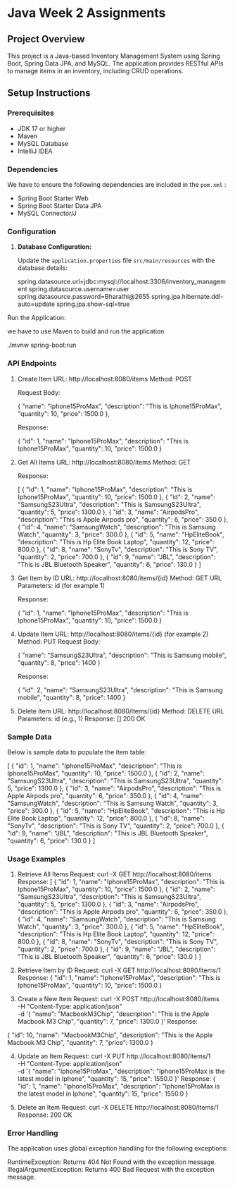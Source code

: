 # Java Week 2 Assignments

## Project Overview

This project is a Java-based Inventory Management System using Spring Boot, Spring Data JPA, and MySQL.
The application provides RESTful APIs to manage items in an inventory, including CRUD operations.

## Setup Instructions

### Prerequisites

- JDK 17 or higher
- Maven
- MySQL Database
- IntelliJ IDEA

### Dependencies

We have to ensure the following dependencies are included in the `pom.xml` :

- Spring Boot Starter Web
- Spring Boot Starter Data JPA
- MySQL Connector/J

### Configuration

1. **Database Configuration:**

   Update the `application.properties` file `src/main/resources` with the database details:

   spring.datasource.url=jdbc:mysql://localhost:3306/inventory_management
   spring.datasource.username=user
   spring.datasource.password=Bharathi@2655
   spring.jpa.hibernate.ddl-auto=update
   spring.jpa.show-sql=true

Run the Application:

we have to use Maven to build and run the application

./mvnw spring-boot:run 

### API Endpoints

1. Create Item
   URL: http://localhost:8080/items
   Method: POST

   Request Body:

   {
   "name": "Iphone15ProMax",
   "description": "This is Iphone15ProMax",
   "quantity": 10,
   "price": 1500.0
   },

   Response:

   {
   "id": 1,
   "name": "Iphone15ProMax",
   "description": "This is Iphone15ProMax",
   "quantity": 10,
   "price": 1500.0
   }

2. Get All Items
   URL: http://localhost:8080/items
   Method: GET

   Response:

   [
   {
   "id": 1,
   "name": "Iphone15ProMax",
   "description": "This is Iphone15ProMax",
   "quantity": 10,
   "price": 1500.0
   },
   {
   "id": 2,
   "name": "SamsungS23Ultra",
   "description": "This is SamsungS23Ultra",
   "quantity": 5,
   "price": 1300.0
   },
   {
   "id": 3,
   "name": "AirpodsPro",
   "description": "This is Apple Airpods pro",
   "quantity": 6,
   "price": 350.0
   },
   {
   "id": 4,
   "name": "SamsungWatch",
   "description": "This is Samsung Watch",
   "quantity": 3,
   "price": 300.0
   },
   {
   "id": 5,
   "name": "HpEliteBook",
   "description": "This is Hp Elite Book Laptop",
   "quantity": 12,
   "price": 800.0
   },
   {
   "id": 8,
   "name": "SonyTv",
   "description": "This is Sony TV",
   "quantity": 2,
   "price": 700.0
   },
   {
   "id": 9,
   "name": "JBL",
   "description": "This is JBL Bluetooth Speaker",
   "quantity": 6,
   "price": 130.0
   }
   ]

3. Get Item by ID
   URL: http://localhost:8080/items/{id}
   Method: GET
   URL Parameters: id (for example 1)

   Response:

   {
   "id": 1,
   "name": "Iphone15ProMax",
   "description": "This is Iphone15ProMax",
   "quantity": 10,
   "price": 1500.0
   }

4. Update Item
   URL: http://localhost:8080/items/{id} (for example 2)
   Method: PUT
   Request Body:

   {
   "name": "SamsungS23Ultra",
   "description": "This is Samsung mobile",
   "quantity": 8,
   "price": 1400
   }

   Response:

   {
   "id": 2,
   "name": "SamsungS23Ultra",
   "description": "This is Samsung mobile",
   "quantity": 8,
   "price": 1400
   }

5. Delete Item
   URL: http://localhost:8080/items/{id}
   Method: DELETE
   URL Parameters: id (e.g., 1)
   Response:
   []  200 OK

### Sample Data

Below is sample data to populate the item table:

[
{
"id": 1,
"name": "Iphone15ProMax",
"description": "This is Iphone15ProMax",
"quantity": 10,
"price": 1500.0
},
{
"id": 2,
"name": "SamsungS23Ultra",
"description": "This is SamsungS23Ultra",
"quantity": 5,
"price": 1300.0
},
{
"id": 3,
"name": "AirpodsPro",
"description": "This is Apple Airpods pro",
"quantity": 6,
"price": 350.0
},
{
"id": 4,
"name": "SamsungWatch",
"description": "This is Samsung Watch",
"quantity": 3,
"price": 300.0
},
{
"id": 5,
"name": "HpEliteBook",
"description": "This is Hp Elite Book Laptop",
"quantity": 12,
"price": 800.0
},
{
"id": 8,
"name": "SonyTv",
"description": "This is Sony TV",
"quantity": 2,
"price": 700.0
},
{
"id": 9,
"name": "JBL",
"description": "This is JBL Bluetooth Speaker",
"quantity": 6,
"price": 130.0
}
]

### Usage Examples

1. Retrieve All Items
   Request: curl -X GET http://localhost:8080/items
   Response:
   [
   {
   "id": 1,
   "name": "Iphone15ProMax",
   "description": "This is Iphone15ProMax",
   "quantity": 10,
   "price": 1500.0
   },
   {
   "id": 2,
   "name": "SamsungS23Ultra",
   "description": "This is SamsungS23Ultra",
   "quantity": 5,
   "price": 1300.0
   },
   {
   "id": 3,
   "name": "AirpodsPro",
   "description": "This is Apple Airpods pro",
   "quantity": 6,
   "price": 350.0
   },
   {
   "id": 4,
   "name": "SamsungWatch",
   "description": "This is Samsung Watch",
   "quantity": 3,
   "price": 300.0
   },
   {
   "id": 5,
   "name": "HpEliteBook",
   "description": "This is Hp Elite Book Laptop",
   "quantity": 12,
   "price": 800.0
   },
   {
   "id": 8,
   "name": "SonyTv",
   "description": "This is Sony TV",
   "quantity": 2,
   "price": 700.0
   },
   {
   "id": 9,
   "name": "JBL",
   "description": "This is JBL Bluetooth Speaker",
   "quantity": 6,
   "price": 130.0
   }
   ]
2. Retrieve Item by ID
   Request: curl -X GET http://localhost:8080/items/1
   Response:
   {
   "id": 1,
   "name": "Iphone15ProMax",
   "description": "This is Iphone15ProMax",
   "quantity": 10,
   "price": 1500.0
   }

3. Create a New Item
   Request: curl -X POST http://localhost:8080/items \
   -H "Content-Type: application/json" \
   -d '{
   "name": "MacbookM3Chip",
   "description": "This is the Apple Macbook M3 Chip",
   "quantity": 7,
   "price": 1300.0
   }'
   Response:

{
"id": 10,
"name": "MacbookM3Chip",
"description": "This is the Apple Macbook M3 Chip",
"quantity": 7,
"price": 1300.0
}

4. Update an Item
   Request: curl -X PUT http://localhost:8080/items/1 \
   -H "Content-Type: application/json" \
   -d '{
   "name": "Iphone15ProMax",
   "description": "Iphone15ProMax is the latest model in Iphone",
   "quantity": 15,
   "price": 1550.0
   }'
   Response:
{
"id": 1,
"name": "Iphone15ProMax",
"description": "Iphone15ProMax is the latest model in Iphone",
"quantity": 15,
"price": 1550.0
}

5. Delete an Item
   Request: curl -X DELETE http://localhost:8080/items/1
   Response: 200 OK

### Error Handling

The application uses global exception handling for the following exceptions:

RuntimeException: Returns 404 Not Found with the exception message.
IllegalArgumentException: Returns 400 Bad Request with the exception message.